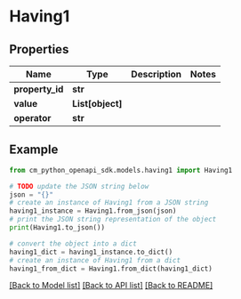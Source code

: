 # Having1


## Properties

Name | Type | Description | Notes
------------ | ------------- | ------------- | -------------
**property_id** | **str** |  | 
**value** | **List[object]** |  | 
**operator** | **str** |  | 

## Example

```python
from cm_python_openapi_sdk.models.having1 import Having1

# TODO update the JSON string below
json = "{}"
# create an instance of Having1 from a JSON string
having1_instance = Having1.from_json(json)
# print the JSON string representation of the object
print(Having1.to_json())

# convert the object into a dict
having1_dict = having1_instance.to_dict()
# create an instance of Having1 from a dict
having1_from_dict = Having1.from_dict(having1_dict)
```
[[Back to Model list]](../README.md#documentation-for-models) [[Back to API list]](../README.md#documentation-for-api-endpoints) [[Back to README]](../README.md)


